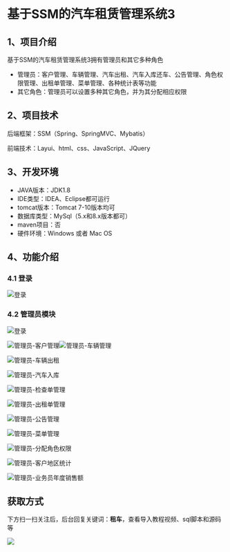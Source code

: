 # 基于SSM的汽车租赁管理系统3

## 1、项目介绍

基于SSM的汽车租赁管理系统3拥有管理员和其它多种角色

- 管理员：客户管理、车辆管理、汽车出租、汽车入库还车、公告管理、角色权限管理、出租单管理、菜单管理、各种统计表等功能
- 其它角色：管理员可以设置多种其它角色，并为其分配相应权限


## 2、项目技术

后端框架：SSM（Spring、SpringMVC、Mybatis）

前端技术：Layui、html、css、JavaScript、JQuery

## 3、开发环境

- JAVA版本：JDK1.8
- IDE类型：IDEA、Eclipse都可运行
- tomcat版本：Tomcat 7-10版本均可
- 数据库类型：MySql（5.x和8.x版本都可） 
- maven项目：否
- 硬件环境：Windows 或者 Mac OS


## 4、功能介绍

### 4.1 登录

![登录](https://www.codeshop.fun/Typora-Images/202208021706430.jpg)

### 4.2 管理员模块

![登录](https://www.codeshop.fun/Typora-Images/202208021707740.jpg)

![管理员-客户管理](https://www.codeshop.fun/Typora-Images/202208021707632.jpg)![管理员-车辆管理](https://www.codeshop.fun/Typora-Images/202208021707268.jpg)

![管理员-车辆出租](https://www.codeshop.fun/Typora-Images/202208021707327.jpg)

![管理员-汽车入库](https://www.codeshop.fun/Typora-Images/202208021707455.jpg)

![管理员-检查单管理](https://www.codeshop.fun/Typora-Images/202208021707206.jpg)

![管理员-出租单管理](https://www.codeshop.fun/Typora-Images/202208021707983.jpg)

![管理员-公告管理](https://www.codeshop.fun/Typora-Images/202208021707353.jpg)

![管理员-菜单管理](https://www.codeshop.fun/Typora-Images/202208021707884.jpg)

![管理员-分配角色权限](https://www.codeshop.fun/Typora-Images/202208021707930.jpg)

![管理员-客户地区统计](https://www.codeshop.fun/Typora-Images/202208021708594.jpg)

![管理员-业务员年度销售额](https://www.codeshop.fun/Typora-Images/202208021708109.jpg)

## 获取方式

下方扫一扫关注后，后台回复关键词：**租车**，查看导入教程视频、sql脚本和源码等

 ![](https://www.codeshop.fun/Typora-Images/202205281253739.png)
